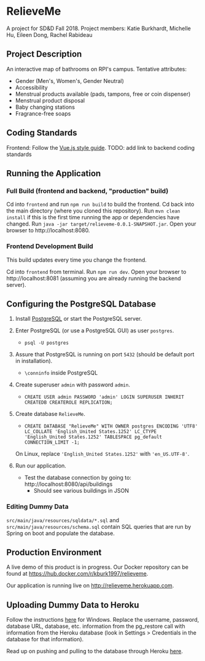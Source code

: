 # RelieveMe

A project for SD&D Fall 2018. Project members: Katie Burkhardt, Michelle Hu, Eileen Dong, Rachel Rabideau

## Project Description

An interactive map of bathrooms on RPI's campus. Tentative attributes:

- Gender (Men's, Women's, Gender Neutral)
- Accessibility
- Menstrual products available (pads, tampons, free or coin dispenser)
- Menstrual product disposal
- Baby changing stations
- Fragrance-free soaps

## Coding Standards

Frontend: Follow the [Vue.js style guide](https://vuejs.org/v2/style-guide/).
TODO: add link to backend coding standards

## Running the Application

### Full Build (frontend and backend, "production" build)

Cd into `frontend` and run `npm run build` to build the frontend.
Cd back into the main directory (where you cloned this repository).
Run `mvn clean install` if this is the first time running the app or dependencies have changed.
Run `java -jar target/relieveme-0.0.1-SNAPSHOT.jar`.
Open your browser to http://localhost:8080.

### Frontend Development Build

This build updates every time you change the frontend.

Cd into `frontend` from terminal.
Run `npm run dev`.
Open your browser to http://localhost:8081 (assuming you are already running the backend server).

## Configuring the PostgreSQL Database

1. Install [PostgreSQL](https://www.postgresql.org/download/) or start the PostgreSQL server.
2. Enter PostgreSQL (or use a PostgreSQL GUI) as user `postgres`.
   - `psql -U postgres`
3. Assure that PostgreSQL is running on port `5432` (should be default port in installation).
   - `\conninfo` inside PostgreSQL
4. Create superuser `admin` with password `admin`.
   - `CREATE USER admin PASSWORD 'admin' LOGIN SUPERUSER INHERIT CREATEDB CREATEROLE REPLICATION;`
5. Create database `RelieveMe`.

   - `CREATE DATABASE "RelieveMe" WITH OWNER postgres ENCODING 'UTF8' LC_COLLATE 'English_United States.1252' LC_CTYPE 'English_United States.1252' TABLESPACE pg_default CONNECTION_LIMIT -1;`

   On Linux, replace `'English_United States.1252'` with `'en_US.UTF-8'`.

6. Run our application.
   - Test the database connection by going to:
     http://localhost:8080/api/buildings
     - Should see various buildings in JSON

### Editing Dummy Data

`src/main/java/resources/sqldata/*.sql` and `src/main/java/resources/schema.sql` contain SQL queries that are run by Spring
on boot and populate the database.

## Production Environment

A live demo of this product is in progress. Our Docker repository can be found at https://hub.docker.com/r/kburk1997/relieveme.

Our application is running live on http://relieveme.herokuapp.com.

## Uploading Dummy Data to Heroku
Follow the instructions [here](https://stackoverflow.com/questions/37494463/heroku-pgpush-psql-fatal-password-authentication-failed-for-user) for Windows.
Replace the username, password, database URL, database, etc. information from the pg_restore call with information from the Heroku database (look in Settings > Credentials in the database for that information).

Read up on pushing and pulling to the database through Heroku [here](https://devcenter.heroku.com/articles/heroku-postgresql#pg-push-and-pg-pull).
